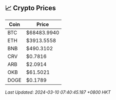 ## 📈 Crypto Prices

| Coin | Price |
| ---- | ----- |
| BTC | $68483.9940 |
| ETH | $3913.5558 |
| BNB | $490.3102 |
| CRV | $0.7816 |
| ARB | $2.0914 |
| OKB | $61.5021 |
| DOGE | $0.1789 |

_Last Updated: 2024-03-10 07:40:45.187 +0800 HKT_